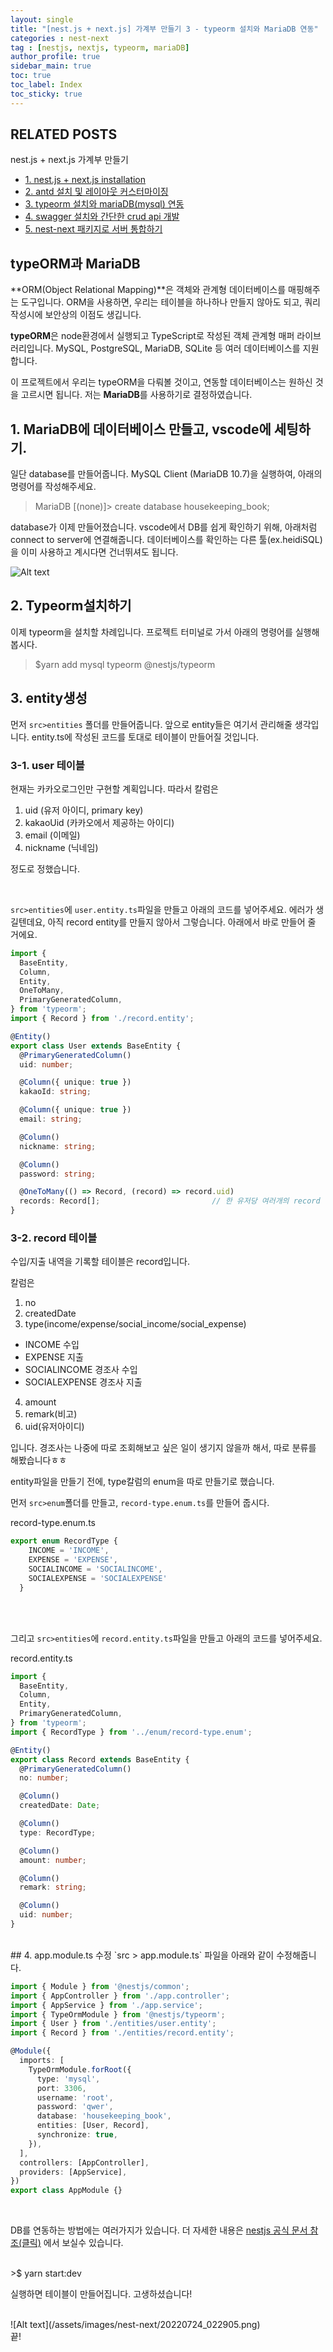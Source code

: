 ```yaml
---
layout: single
title: "[nest.js + next.js] 가계부 만들기 3 - typeorm 설치와 MariaDB 연동"
categories : nest-next
tag : [nestjs, nextjs, typeorm, mariaDB]
author_profile: true
sidebar_main: true
toc: true
toc_label: Index
toc_sticky: true
---
```

## RELATED POSTS  
nest.js + next.js 가계부 만들기                                            
- [1. nest.js + next.js installation](https://iamhmin.github.io/nest-next/housekeeping-book-1/) 
- [2. antd 설치 및 레이아웃 커스터마이징 ](https://iamhmin.github.io/nest-next/housekeeping-book-2/)       
- [3. typeorm 설치와 mariaDB(mysql) 연동 ](https://iamhmin.github.io/nest-next/housekeeping-book-3/) 
- [4. swagger 설치와 간단한 crud api 개발 ](https://iamhmin.github.io/nest-next/housekeeping-book-4/)  
- [5. nest-next 패키지로 서버 통합하기 ](https://iamhmin.github.io/nest-next/housekeeping-book-5/)    

## typeORM과 MariaDB
**ORM(Object Relational Mapping)**은 객체와 관계형 데이터베이스를 매핑해주는 도구입니다. ORM을 사용하면, 우리는 테이블을 하나하나 만들지 않아도 되고, 쿼리 작성시에 보안상의 이점도 생깁니다. 
<br>

**typeORM**은 node환경에서 실행되고 TypeScript로 작성된 객체 관계형 매퍼 라이브러리입니다.
MySQL, PostgreSQL, MariaDB, SQLite 등 여러 데이터베이스를 지원합니다.

이 프로젝트에서 우리는 typeORM을 다뤄볼 것이고, 연동할 데이터베이스는 원하신 것을 고르시면 됩니다. 저는 **MariaDB**를 사용하기로 결정하였습니다.

## 1. MariaDB에 데이터베이스 만들고, vscode에 세팅하기.
일단 database를 만들어줍니다. MySQL Client (MariaDB 10.7)을 실행하여, 아래의 명령어를 작성해주세요. 

>MariaDB [(none)]> create database housekeeping_book;

database가 이제 만들어졌습니다. vscode에서 DB를 쉽게 확인하기 위해, 아래처럼 connect to server에 연결해줍니다. 데이터베이스를 확인하는 다른 툴(ex.heidiSQL)을 이미 사용하고 계시다면 건너뛰셔도 됩니다. 
<br>

![Alt text](/assets/images/20220526_175332299.png)


## 2. Typeorm설치하기
이제 typeorm을 설치할 차례입니다. 프로젝트 터미널로 가서 아래의 명령어를 실행해봅시다. 

>$yarn add mysql typeorm @nestjs/typeorm


## 3. entity생성
먼저 `src>entities` 폴더를 만들어줍니다. 앞으로 entity들은 여기서 관리해줄 생각입니다. entity.ts에 작성된 코드를 토대로 테이블이 만들어질 것입니다.

### 3-1. user 테이블
현재는 카카오로그인만 구현할 계획입니다. 따라서 칼럼은 
1. uid (유저 아이디, primary key)
2. kakaoUid (카카오에서 제공하는 아이디)
3. email (이메일)
4. nickname (닉네임)

정도로 정했습니다. 

<br>

`src>entities`에 `user.entity.ts`파일을 만들고 아래의 코드를 넣어주세요. 에러가 생길텐데요, 아직 record entity를 만들지 않아서 그렇습니다. 아래에서 바로 만들어 줄 거에요.

```typescript
import {
  BaseEntity,
  Column,
  Entity,
  OneToMany,
  PrimaryGeneratedColumn,
} from 'typeorm';
import { Record } from './record.entity';

@Entity()
export class User extends BaseEntity {
  @PrimaryGeneratedColumn()
  uid: number;

  @Column({ unique: true })
  kakaoId: string;

  @Column({ unique: true })
  email: string;

  @Column()
  nickname: string;

  @Column()
  password: string;

  @OneToMany(() => Record, (record) => record.uid)
  records: Record[];                         // 한 유저당 여러개의 record 생성
}

```

### 3-2. record 테이블
수입/지출 내역을 기록할 테이블은 record입니다. 

칼럼은 
1. no 
2. createdDate
3. type(income/expense/social_income/social_expense)
- INCOME 수입
- EXPENSE 지출
- SOCIALINCOME 경조사 수입
- SOCIALEXPENSE 경조사 지출
4. amount
5. remark(비고)
6. uid(유저아이디)

입니다. 경조사는 나중에 따로 조회해보고 싶은 일이 생기지 않을까 해서, 따로 분류를 해봤습니다ㅎㅎ

entity파일을 만들기 전에, type칼럼의 enum을 따로 만들기로 했습니다. 


먼저 `src>enum`폴더를 만들고, `record-type.enum.ts`를 만들어 줍시다.

record-type.enum.ts
```typescript
export enum RecordType {
    INCOME = 'INCOME',
    EXPENSE = 'EXPENSE',
    SOCIALINCOME = 'SOCIALINCOME',
    SOCIALEXPENSE = 'SOCIALEXPENSE'
  }
```
<br>
<br>

그리고 `src>entities`에 `record.entity.ts`파일을 만들고 아래의 코드를 넣어주세요.

record.entity.ts
```typescript
import {
  BaseEntity,
  Column,
  Entity,
  PrimaryGeneratedColumn,
} from 'typeorm';
import { RecordType } from '../enum/record-type.enum';

@Entity()
export class Record extends BaseEntity {
  @PrimaryGeneratedColumn()
  no: number;

  @Column()
  createdDate: Date;

  @Column()
  type: RecordType;

  @Column()
  amount: number;

  @Column()
  remark: string;

  @Column()
  uid: number;
}

```

<br>
## 4. app.module.ts 수정
`src > app.module.ts` 파일을 아래와 같이 수정해줍니다.

```typescript
import { Module } from '@nestjs/common';
import { AppController } from './app.controller';
import { AppService } from './app.service';
import { TypeOrmModule } from '@nestjs/typeorm';
import { User } from './entities/user.entity';
import { Record } from './entities/record.entity';

@Module({
  imports: [
    TypeOrmModule.forRoot({
      type: 'mysql',
      port: 3306,
      username: 'root',
      password: 'qwer',
      database: 'housekeeping_book',
      entities: [User, Record],
      synchronize: true,
    }),
  ],
  controllers: [AppController],
  providers: [AppService],
})
export class AppModule {}

```
<br>

DB를 연동하는 방법에는 여러가지가 있습니다. 더 자세한 내용은 [nestjs 공식 문서 참조(클릭)](https://docs.nestjs.com/techniques/database/) 에서 보실수 있습니다.

<br>
>$ yarn start:dev

실행하면 테이블이 만들어집니다. 고생하셨습니다!

<br>
![Alt text](/assets/images/nest-next/20220724_022905.png)

<br>
끝!



